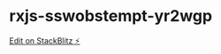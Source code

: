 # rxjs-sswobstempt-yr2wgp

[Edit on StackBlitz ⚡️](https://stackblitz.com/edit/rxjs-sswobstempt-yr2wgp)